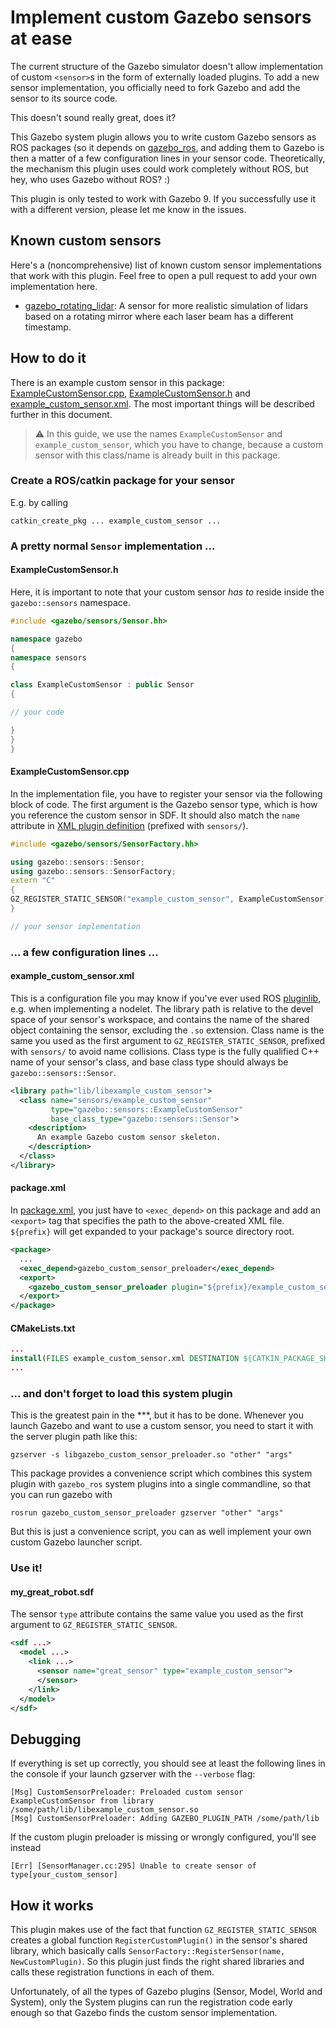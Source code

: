 # Implement custom Gazebo sensors at ease

The current structure of the Gazebo simulator doesn't allow 
implementation of custom `<sensor>`s in the form of externally loaded
plugins. To add a new sensor implementation, you officially need
to fork Gazebo and add the sensor to its source code.

This doesn't sound really great, does it?

This Gazebo system plugin allows you to write custom Gazebo sensors
as ROS packages (so it depends on 
[gazebo_ros](//github.com/ros-simulation/gazebo_ros_pkgs), and adding them
to Gazebo is then a matter of a few configuration lines in your sensor
code. Theoretically, the mechanism this plugin uses could work
completely without ROS, but hey, who uses Gazebo without ROS? :)

This plugin is only tested to work with Gazebo 9. If you successfully use it
with a different version, please let me know in the issues.

## Known custom sensors

Here's a (noncomprehensive) list of known custom sensor implementations that
work with this plugin. Feel free to open a pull request to add your own implementation
here.

* [gazebo_rotating_lidar](//github.com/peci1/gazebo_rotating_lidar): A sensor for
more realistic simulation of lidars based on a rotating mirror where each laser
beam has a different timestamp.

## How to do it

There is an example custom sensor in this package: 
[ExampleCustomSensor.cpp](src/ExampleCustomSensor.cpp),
[ExampleCustomSensor.h](include/gazebo_custom_sensor_preloader/ExampleCustomSensor.h)
and [example_custom_sensor.xml](example_custom_sensor.xml).
The most important things will be described further in this document.

> ⚠ In this guide, we use the names `ExampleCustomSensor` and
>`example_custom_sensor`, which you have to change, because a custom sensor 
>with this class/name is already built in this package.

### Create a ROS/catkin package for your sensor

E.g. by calling

    catkin_create_pkg ... example_custom_sensor ...

### A pretty normal `Sensor` implementation ...

#### ExampleCustomSensor.h

Here, it is important to note that your custom sensor *has to* reside inside the
`gazebo::sensors` namespace.

```c++
#include <gazebo/sensors/Sensor.hh>

namespace gazebo
{
namespace sensors
{

class ExampleCustomSensor : public Sensor
{

// your code

}
}
}
```

#### ExampleCustomSensor.cpp

In the implementation file, you have to register your sensor via the following
block of code. The first argument is the Gazebo sensor type, which is how you
reference the custom sensor in SDF. It should also match the `name` attribute 
in [XML plugin definition](example_custom_sensor.xml) (prefixed with `sensors/`).

```c++
#include <gazebo/sensors/SensorFactory.hh>

using gazebo::sensors::Sensor;
using gazebo::sensors::SensorFactory;
extern "C"
{
GZ_REGISTER_STATIC_SENSOR("example_custom_sensor", ExampleCustomSensor)
}

// your sensor implementation
```

### ... a few configuration lines ...

#### example_custom_sensor.xml

This is a configuration file you may know if you've ever used ROS 
[pluginlib](//github.com/ros/pluginlib), e.g. when implementing a nodelet.
The library path is relative to the devel space of your sensor's workspace,
and contains the name of the shared object containing the sensor, excluding the
`.so` extension. Class name is the same you used as the first argument to
`GZ_REGISTER_STATIC_SENSOR`, prefixed with `sensors/` to avoid name collisions.
Class type is the fully qualified C++ name of your sensor's class, and base
class type should always be `gazebo::sensors::Sensor`.

```xml
<library path="lib/libexample_custom_sensor">
  <class name="sensors/example_custom_sensor"
         type="gazebo::sensors::ExampleCustomSensor"
         base_class_type="gazebo::sensors::Sensor">
    <description> 
      An example Gazebo custom sensor skeleton.
    </description>
  </class>
</library>
```

#### package.xml

In [package.xml](package.xml), you just have to `<exec_depend>` on this package
and add an `<export>` tag that specifies the path to the above-created XML file.
`${prefix}` will get expanded to your package's source directory root.

```xml
<package>
  ...
  <exec_depend>gazebo_custom_sensor_preloader</exec_depend>
  <export>
    <gazebo_custom_sensor_preloader plugin="${prefix}/example_custom_sensor.xml" />
  </export>
</package>
```

#### CMakeLists.txt

```cmake
...
install(FILES example_custom_sensor.xml DESTINATION ${CATKIN_PACKAGE_SHARE_DESTINATION})
...
```

### ... and don't forget to load this system plugin

This is the greatest pain in the ***, but it has to be done. Whenever you launch
Gazebo and want to use a custom sensor, you need to start it with the server 
plugin path like this:

```shell script
gzserver -s libgazebo_custom_sensor_preloader.so "other" "args"
```

This package provides a convenience script which combines this system plugin with
`gazebo_ros` system plugins into a single commandline, so that you can run gazebo
with

```shell script
rosrun gazebo_custom_sensor_preloader gzserver "other" "args"
```

But this is just a convenience script, you can as well implement your own custom
Gazebo launcher script.

### Use it!

#### my_great_robot.sdf

The sensor `type` attribute contains the same value you used as the first argument
to `GZ_REGISTER_STATIC_SENSOR`.

```xml
<sdf ...>
  <model ...>
    <link ...>
      <sensor name="great_sensor" type="example_custom_sensor">
      </sensor>
    </link>
  </model>
</sdf>
```

## Debugging

If everything is set up correctly, you should see at least the following lines in
the console if your launch gzserver with the `--verbose` flag:

    [Msg] CustomSensorPreloader: Preloaded custom sensor ExampleCustomSensor from library /some/path/lib/libexample_custom_sensor.so
    [Msg] CustomSensorPreloader: Adding GAZEBO_PLUGIN_PATH /some/path/lib
    
If the custom plugin preloader is missing or wrongly configured, you'll see instead

    [Err] [SensorManager.cc:295] Unable to create sensor of type[your_custom_sensor]

## How it works

This plugin makes use of the fact that function `GZ_REGISTER_STATIC_SENSOR` creates
a global function `RegisterCustomPlugin()` in the sensor's shared library, which
basically calls `SensorFactory::RegisterSensor(name, NewCustomPlugin)`. So this
plugin just finds the right shared libraries and calls these registration functions
in each of them.

Unfortunately, of all the types of Gazebo plugins (Sensor, Model, World and System),
only the System plugins can run the registration code early enough so that Gazebo
finds the custom sensor implementation.
